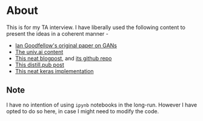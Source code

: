 # About

This is for my TA interview. I have liberally used the following content to
present the ideas in a coherent manner -

- [Ian Goodfellow's original paper on GANs](https://arxiv.org/abs/1406.2661)
- [The univ.ai content](https://github.com/univai-summerschool-2019/GenerativeModels)
- [This neat blogpost](https://blog.evjang.com/2016/06/generative-adversarial-nets-in.html), and [its github repo](https://github.com/ericjang/genadv_tutorial/)
- [This distill.pub post](https://distill.pub/2019/gan-open-problems/)
- [This neat keras implementation](https://github.com/eriklindernoren/Keras-GAN/blob/master/gan/gan.py)

## Note

I have no intention of using `ipynb` notebooks in the long-run. However I have
opted to do so here, in case I might need to modify the code.
